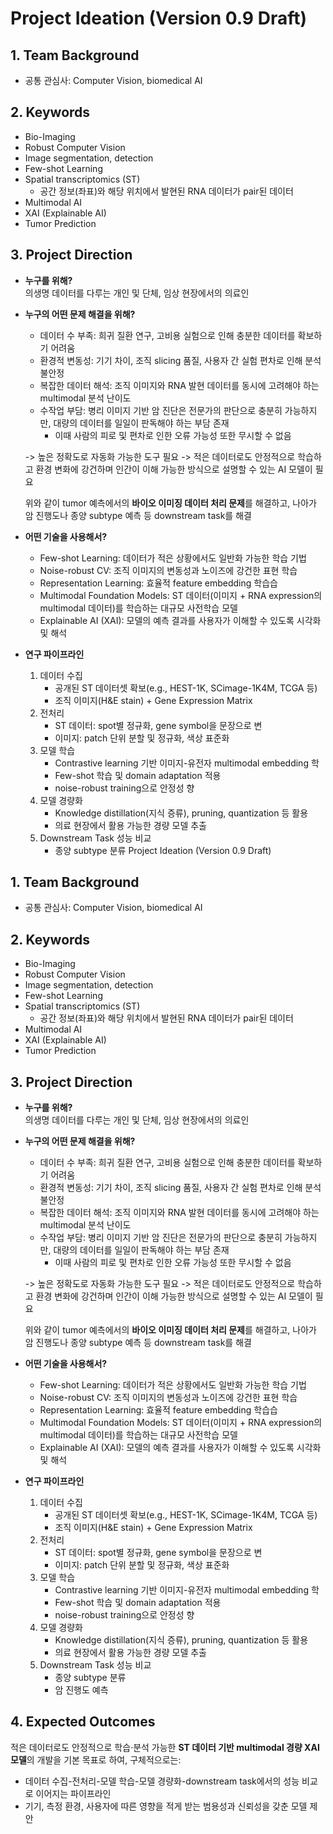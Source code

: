 # Project Ideation (Version 0.9 Draft)

## 1. Team Background
- 공통 관심사: Computer Vision, biomedical AI


## 2. Keywords
- Bio-Imaging
- Robust Computer Vision
- Image segmentation, detection
- Few-shot Learning
- Spatial transcriptomics (ST)
  - 공간 정보(좌표)와 해당 위치에서 발현된 RNA 데이터가 pair된 데이터
- Multimodal AI 
- XAI (Explainable AI)
- Tumor Prediction


## 3. Project Direction
- **누구를 위해?**  
  의생명 데이터를 다루는 개인 및 단체, 임상 현장에서의 의료인


- **누구의 어떤 문제 해결을 위해?**
  - 데이터 수 부족: 희귀 질환 연구, 고비용 실험으로 인해 충분한 데이터를 확보하기 어려움
  - 환경적 변동성: 기기 차이, 조직 slicing 품질, 사용자 간 실험 편차로 인해 분석 불안정
  - 복잡한 데이터 해석: 조직 이미지와 RNA 발현 데이터를 동시에 고려해야 하는 multimodal 분석 난이도
  - 수작업 부담: 병리 이미지 기반 암 진단은 전문가의 판단으로 충분히 가능하지만, 대량의 데이터를 일일이 판독해야 하는 부담 존재
    - 이때 사람의 피로 및 편차로 인한 오류 가능성 또한 무시할 수 없음
  
  -> 높은 정확도로 자동화 가능한 도구 필요 
  -> 적은 데이터로도 안정적으로 학습하고 환경 변화에 강건하며 인간이 이해 가능한 방식으로 설명할 수 있는 AI 모델이 필요

  위와 같이 tumor 예측에서의 **바이오 이미징 데이터 처리 문제**를 해결하고, 나아가 암 진행도나 종양 subtype 예측 등 downstream task를 해결


- **어떤 기술을 사용해서?**  
  - Few-shot Learning: 데이터가 적은 상황에서도 일반화 가능한 학습 기법
  - Noise-robust CV: 조직 이미지의 변동성과 노이즈에 강건한 표현 학습
  - Representation Learning: 효율적 feature embedding 학습습
  - Multimodal Foundation Models: ST 데이터(이미지 + RNA expression의 multimodal 데이터)를 학습하는 대규모 사전학습 모델
  - Explainable AI (XAI): 모델의 예측 결과를 사용자가 이해할 수 있도록 시각화 및 해석


- **연구 파이프라인**
  1. 데이터 수집
     - 공개된 ST 데이터셋 확보(e.g., HEST-1K, SCimage-1K4M, TCGA 등)
     - 조직 이미지(H&E stain) + Gene Expression Matrix
  2. 전처리
     - ST 데이터: spot별 정규화, gene symbol을 문장으로 변
     - 이미지: patch 단위 분할 및 정규화, 색상 표준화
  4. 모델 학습
     - Contrastive learning 기반 이미지-유전자 multimodal embedding 학
     - Few-shot 학습 및 domain adaptation 적용 
     - noise-robust training으로 안정성 향
  5. 모델 경량화
     - Knowledge distillation(지식 증류), pruning, quantization 등 활용
     - 의료 현장에서 활용 가능한 경량 모델 추출
  6. Downstream Task 성능 비교
     - 종양 subtype 분류 Project Ideation (Version 0.9 Draft)

## 1. Team Background
- 공통 관심사: Computer Vision, biomedical AI


## 2. Keywords
- Bio-Imaging
- Robust Computer Vision
- Image segmentation, detection
- Few-shot Learning
- Spatial transcriptomics (ST)
  - 공간 정보(좌표)와 해당 위치에서 발현된 RNA 데이터가 pair된 데이터
- Multimodal AI 
- XAI (Explainable AI)
- Tumor Prediction


## 3. Project Direction
- **누구를 위해?**  
  의생명 데이터를 다루는 개인 및 단체, 임상 현장에서의 의료인


- **누구의 어떤 문제 해결을 위해?**
  - 데이터 수 부족: 희귀 질환 연구, 고비용 실험으로 인해 충분한 데이터를 확보하기 어려움
  - 환경적 변동성: 기기 차이, 조직 slicing 품질, 사용자 간 실험 편차로 인해 분석 불안정
  - 복잡한 데이터 해석: 조직 이미지와 RNA 발현 데이터를 동시에 고려해야 하는 multimodal 분석 난이도
  - 수작업 부담: 병리 이미지 기반 암 진단은 전문가의 판단으로 충분히 가능하지만, 대량의 데이터를 일일이 판독해야 하는 부담 존재
    - 이때 사람의 피로 및 편차로 인한 오류 가능성 또한 무시할 수 없음
  
  -> 높은 정확도로 자동화 가능한 도구 필요 
  -> 적은 데이터로도 안정적으로 학습하고 환경 변화에 강건하며 인간이 이해 가능한 방식으로 설명할 수 있는 AI 모델이 필요

  위와 같이 tumor 예측에서의 **바이오 이미징 데이터 처리 문제**를 해결하고, 나아가 암 진행도나 종양 subtype 예측 등 downstream task를 해결


- **어떤 기술을 사용해서?**  
  - Few-shot Learning: 데이터가 적은 상황에서도 일반화 가능한 학습 기법
  - Noise-robust CV: 조직 이미지의 변동성과 노이즈에 강건한 표현 학습
  - Representation Learning: 효율적 feature embedding 학습습
  - Multimodal Foundation Models: ST 데이터(이미지 + RNA expression의 multimodal 데이터)를 학습하는 대규모 사전학습 모델
  - Explainable AI (XAI): 모델의 예측 결과를 사용자가 이해할 수 있도록 시각화 및 해석


- **연구 파이프라인**
  1. 데이터 수집
     - 공개된 ST 데이터셋 확보(e.g., HEST-1K, SCimage-1K4M, TCGA 등)
     - 조직 이미지(H&E stain) + Gene Expression Matrix
  2. 전처리
     - ST 데이터: spot별 정규화, gene symbol을 문장으로 변
     - 이미지: patch 단위 분할 및 정규화, 색상 표준화
  4. 모델 학습
     - Contrastive learning 기반 이미지-유전자 multimodal embedding 학
     - Few-shot 학습 및 domain adaptation 적용 
     - noise-robust training으로 안정성 향
  5. 모델 경량화
     - Knowledge distillation(지식 증류), pruning, quantization 등 활용
     - 의료 현장에서 활용 가능한 경량 모델 추출
  6. Downstream Task 성능 비교
     - 종양 subtype 분류
     - 암 진행도 예측


## 4. Expected Outcomes  
  적은 데이터로도 안정적으로 학습·분석 가능한 **ST 데이터 기반 multimodal 경량 XAI 모델**의 개발을 기본 목표로 하여, 구체적으로는:
  - 데이터 수집-전처리-모델 학습-모델 경량화-downstream task에서의 성능 비교로 이어지는 파이프라인
  - 기기, 측정 환경, 사용자에 따른 영향을 적게 받는 범용성과 신뢰성을 갖춘 모델 제안


